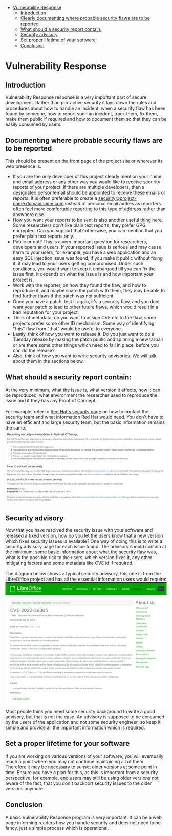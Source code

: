 - [Vulnerability Response](#vulnerability-response)
  - [Introduction](#introduction)
  - [Clearly documenting where probable security flaws are to be reported](#clearly-documenting-where-probable-security-flaws-are-to-be-reported)
  - [What should a security report contain:](#what-should-a-security-report-contain)
  - [Security advisory](#security-advisory)
  - [Set proper lifetime of your software](#set-proper-lifetime-of-your-software)
  - [Conclusion](#conclusion)

# Vulnerability Response

## Introduction
Vulnerability Response response is a very important part of secure development. Rather than pro-active security it lays down the rules and procedures about how to handle an incident, when a security flaw has been found by someone, how to report such an incident, track them, fix them, make them public if required and how to document them so that they can be easily consumed by users.

## Documenting where probable security flaws are to be reported
This should be present on the front page of the project site or wherever its web presence is. 
- If you are the only developer of this project clearly mention your name and email address or any other way you would like to receive security reports of your project. If there are multiple developers, then a designated person/email should be appointed to receive these emails or reports. It is often preferable to create a <security@project-name.domainname.com> instead of personal email addres as reporters often feel more comfortable reporting to this type of address rather than anywhere else.
- How you want your reports to be sent is also another useful thing here. Some researchers don't like plain text reports, they prefer GPG encrypted. Can you support that? otherwise, you can mention that you prefer plain text reports only. 
- Public or not? This is a very important question for researchers, developers and users. If your reported issue is serious and may cause harm to your users, for example, you have a web application and an easy SQL injection issue was found, if you make it public without fixing it, it may lead to your users getting compromised. Under such conditions, you would want to keep it embargoed till you can fix the issue first. It depends on what the issue is and how important your project is.
- Work with the reporter, on how they found the flaw, and how to reproduce it, and maybe share the patch with them, they may be able to find further flaws if the patch was not sufficient. 
- Once you have a patch, test it again, it's a security flaw, and you dont want your patch to lead to other future flaws, which would result in a bad reputation for your project.
- Think of metadata, do you want to assign CVE etc to the flaw, some projects prefer some other ID mechanism. Some way of identifying "this" flaw from "that" would be useful to everyone.
- Lastly, think of how you want to release it. Do you just want to do a Tuesday release by making the patch public and spinning a new tarball or are there some other things which need to fall in place, before you can do the release?
- Also, think of how you want to write security advisories. We will talk about them in the sections below.

## What should a security report contain:
At the very minimum, what the issue is, what version it affects, how it can be reproduced, what environment the researcher used to reproduce the issue and if they has any Proof of Concept. \
\
For example, refer to [Red Hat's security page](https://access.redhat.com/security/team/contact) on how to contact the security team and what information Red Hat would need. You don't have to have an efficient and large security team, but the basic information remains the same.
<kbd>
![Red Hat Security Advisory](../images/rh-security.png)</kbd>

## Security advisory
Now that you have resolved the security issue with your software and released a fixed version, how do you let the users know that a new version which fixes security issues is available? One way of doing this is to write a security advisory page for each issue found. The advisory should contain at the minimum, some basic information about what the security flaw was, what is the possible risk to the users, which version fixes it, any other mitigating factors and some metadata like CVE id if required.\
\
The diagram below shows a typical security advisory, this one is from the LibreOffice project and has all the essential information users would require:
![Libreoffice advisory](../images/libre.png)
Most people think you need some security background to write a good advisory, but that is not the case. An advisory is supposed to be consumed by the users of the application and not some security engineer, so keep it simple and provide all the important information which is required.

## Set a proper lifetime for your software
If you are working on various versions of your software, you will eventually reach a point where you may not continue maintaining all of them. Therefore it may be necessary to sunset older versions at some point in time. Ensure you have a plan for this, as this is important from a security perspective, for example, end users may still be using older versions not aware of the fact, that you don't backport security issues to the older versions anymore.

## Conclusion
A basic Vulnerability Response program is very important. It can be a web page informing readers how you handle security and does not need to be fancy, just a simple process which is operational.
